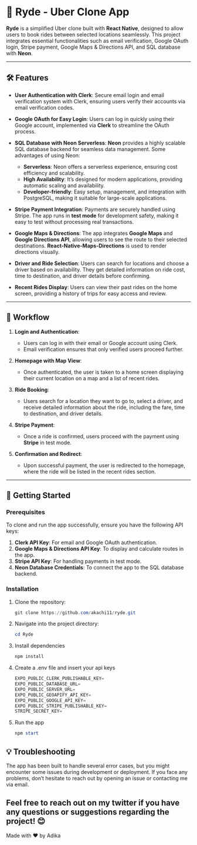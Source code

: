 # 🚗 Ryde - Uber Clone App

**Ryde** is a simplified Uber clone built with **React Native**, designed to allow users to book rides between selected locations seamlessly. This project integrates essential functionalities such as email verification, Google OAuth login, Stripe payment, Google Maps & Directions API, and SQL database with **Neon**.

---

## 🛠️ Features

- **User Authentication with Clerk**: Secure email login and email verification system with Clerk, ensuring users verify their accounts via email verification codes.
  
- **Google OAuth for Easy Login**: Users can log in quickly using their Google account, implemented via **Clerk** to streamline the OAuth process.

- **SQL Database with Neon Serverless**: **Neon** provides a highly scalable SQL database backend for seamless data management. Some advantages of using Neon:
  - **Serverless**: Neon offers a serverless experience, ensuring cost efficiency and scalability.
  - **High Availability**: It’s designed for modern applications, providing automatic scaling and availability.
  - **Developer-friendly**: Easy setup, management, and integration with PostgreSQL, making it suitable for large-scale applications.

- **Stripe Payment Integration**: Payments are securely handled using Stripe. The app runs in **test mode** for development safety, making it easy to test without processing real transactions.

- **Google Maps & Directions**: The app integrates **Google Maps** and **Google Directions API**, allowing users to see the route to their selected destinations. **React-Native-Maps-Directions** is used to render directions visually.

- **Driver and Ride Selection**: Users can search for locations and choose a driver based on availability. They get detailed information on ride cost, time to destination, and driver details before confirming.

- **Recent Rides Display**: Users can view their past rides on the home screen, providing a history of trips for easy access and review.

---

## 🧭 Workflow

1. **Login and Authentication**: 
   - Users can log in with their email or Google account using Clerk.
   - Email verification ensures that only verified users proceed further.

2. **Homepage with Map View**:
   - Once authenticated, the user is taken to a home screen displaying their current location on a map and a list of recent rides.
  
3. **Ride Booking**:
   - Users search for a location they want to go to, select a driver, and receive detailed information about the ride, including the fare, time to destination, and driver details.

4. **Stripe Payment**:
   - Once a ride is confirmed, users proceed with the payment using **Stripe** in test mode.
  
5. **Confirmation and Redirect**:
   - Upon successful payment, the user is redirected to the homepage, where the ride will be listed in the recent rides section.

---

## 🚀 Getting Started

### Prerequisites
To clone and run the app successfully, ensure you have the following API keys:

1. **Clerk API Key**: For email and Google OAuth authentication.
2. **Google Maps & Directions API Key**: To display and calculate routes in the app.
3. **Stripe API Key**: For handling payments in test mode.
4. **Neon Database Credentials**: To connect the app to the SQL database backend.

### Installation

1. Clone the repository:

   ```powershell
   git clone https://github.com/akachi11/ryde.git
2. Navigate into the project directory:

    ```powershell
    cd Ryde
3. Install dependencies
   ```powershell
   npm install
4. Create a .env file and insert your api keys
   ```powershell
   EXPO_PUBLIC_CLERK_PUBLISHABLE_KEY=
   EXPO_PUBLIC_DATABASE_URL=
   EXPO_PUBLIC_SERVER_URL=
   EXPO_PUBLIC_GEOAPIFY_API_KEY=
   EXPO_PUBLIC_GOOGLE_API_KEY=
   EXPO_PUBLIC_STRIPE_PUBLISHABLE_KEY=
   STRIPE_SECRET_KEY=
5. Run the app
   ```powershell
   npm start


## 💡 Troubleshooting
The app has been built to handle several error cases, but you might encounter some issues during development or deployment. If you face any problems, don’t hesitate to reach out by opening an issue or contacting me via email.

## Feel free to reach out on my twitter if you have any questions or suggestions regarding the project! 😊

Made with ❤️ by Adika

